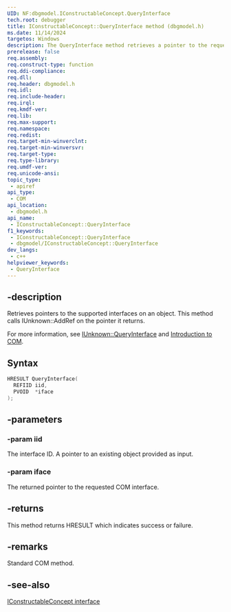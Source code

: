 ```yaml
---
UID: NF:dbgmodel.IConstructableConcept.QueryInterface
tech.root: debugger
title: IConstructableConcept::QueryInterface method (dbgmodel.h)
ms.date: 11/14/2024
targetos: Windows
description: The QueryInterface method retrieves a pointer to the requested interface. This method belongs to the IConstructableConcept interface.
prerelease: false
req.assembly: 
req.construct-type: function
req.ddi-compliance: 
req.dll: 
req.header: dbgmodel.h
req.idl: 
req.include-header: 
req.irql: 
req.kmdf-ver: 
req.lib: 
req.max-support: 
req.namespace: 
req.redist: 
req.target-min-winverclnt: 
req.target-min-winversvr: 
req.target-type: 
req.type-library: 
req.umdf-ver: 
req.unicode-ansi: 
topic_type:
 - apiref
api_type:
 - COM
api_location:
 - dbgmodel.h
api_name:
 - IConstructableConcept::QueryInterface
f1_keywords:
 - IConstructableConcept::QueryInterface
 - dbgmodel/IConstructableConcept::QueryInterface
dev_langs:
 - c++
helpviewer_keywords:
 - QueryInterface
---
```


## -description

Retrieves pointers to the supported interfaces on an object. This method calls IUnknown::AddRef on the pointer it returns. 

For more information, see [IUnknown::QueryInterface](/windows/win32/api/Unknwn/nf-unknwn-iunknown-queryinterface(refiid_void)) and [Introduction to COM](/cpp/atl/introduction-to-com).

## Syntax

```cpp
HRESULT QueryInterface(
  REFIID iid,
  PVOID  *iface
);
```

## -parameters

### -param iid

The interface ID. A pointer to an existing object provided as input.

### -param iface

The returned pointer to the requested COM interface.

## -returns

This method returns HRESULT which indicates success or failure.

## -remarks

Standard COM method.

## -see-also

[IConstructableConcept interface](nn-dbgmodel-iconstructableconcept.md)

